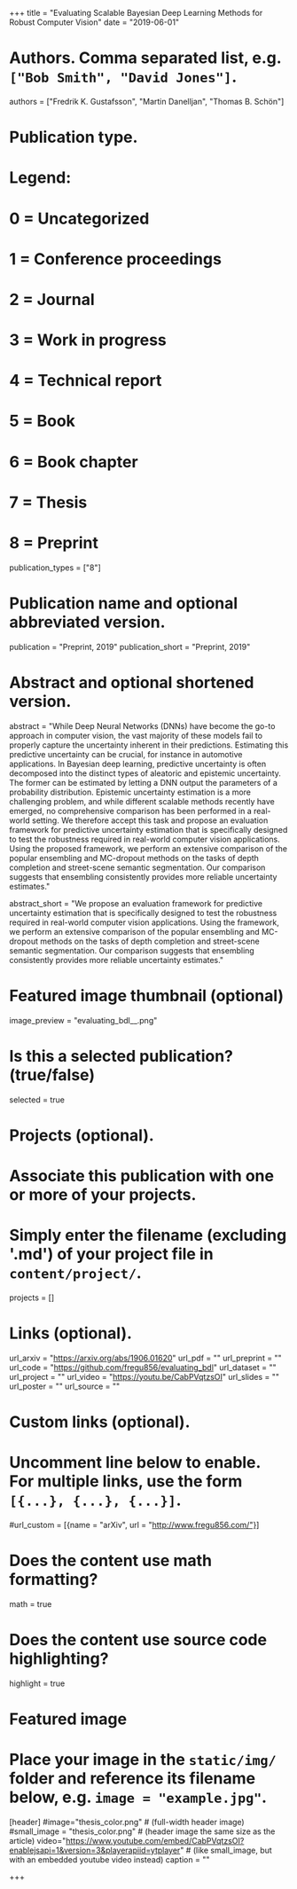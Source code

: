 +++
title = "Evaluating Scalable Bayesian Deep Learning Methods for Robust Computer Vision"
date = "2019-06-01"

# Authors. Comma separated list, e.g. `["Bob Smith", "David Jones"]`.
authors = ["Fredrik K. Gustafsson", "Martin Danelljan", "Thomas B. Schön"]

# Publication type.
# Legend:
# 0 = Uncategorized
# 1 = Conference proceedings
# 2 = Journal
# 3 = Work in progress
# 4 = Technical report
# 5 = Book
# 6 = Book chapter
# 7 = Thesis
# 8 = Preprint
publication_types = ["8"]

# Publication name and optional abbreviated version.
publication = "Preprint, 2019"
publication_short = "Preprint, 2019"

# Abstract and optional shortened version.
abstract = "While Deep Neural Networks (DNNs) have become the go-to approach in computer vision, the vast majority of these models fail to properly capture the uncertainty inherent in their predictions. Estimating this predictive uncertainty can be crucial, for instance in automotive applications. In Bayesian deep learning, predictive uncertainty is often decomposed into the distinct types of aleatoric and epistemic uncertainty. The former can be estimated by letting a DNN output the parameters of a probability distribution. Epistemic uncertainty estimation is a more challenging problem, and while different scalable methods recently have emerged, no comprehensive comparison has been performed in a real-world setting. We therefore accept this task and propose an evaluation framework for predictive uncertainty estimation that is specifically designed to test the robustness required in real-world computer vision applications. Using the proposed framework, we perform an extensive comparison of the popular ensembling and MC-dropout methods on the tasks of depth completion and street-scene semantic segmentation. Our comparison suggests that ensembling consistently provides more reliable uncertainty estimates."

abstract_short = "We propose an evaluation framework for predictive uncertainty estimation that is specifically designed to test the robustness required in real-world computer vision applications. Using the framework, we perform an extensive comparison of the popular ensembling and MC-dropout methods on the tasks of depth completion and street-scene semantic segmentation. Our comparison suggests that ensembling consistently provides more reliable uncertainty estimates."

# Featured image thumbnail (optional)
image_preview = "evaluating_bdl__.png"

# Is this a selected publication? (true/false)
selected = true

# Projects (optional).
#   Associate this publication with one or more of your projects.
#   Simply enter the filename (excluding '.md') of your project file in `content/project/`.
projects = []

# Links (optional).
url_arxiv = "https://arxiv.org/abs/1906.01620"
url_pdf = ""
url_preprint = ""
url_code = "https://github.com/fregu856/evaluating_bdl"
url_dataset = ""
url_project = ""
url_video = "https://youtu.be/CabPVqtzsOI"
url_slides = ""
url_poster = ""
url_source = ""

# Custom links (optional).
#   Uncomment line below to enable. For multiple links, use the form `[{...}, {...}, {...}]`.
#url_custom = [{name = "arXiv", url = "http://www.fregu856.com/"}]

# Does the content use math formatting?
math = true

# Does the content use source code highlighting?
highlight = true

# Featured image
# Place your image in the `static/img/` folder and reference its filename below, e.g. `image = "example.jpg"`.
[header]
#image="thesis_color.png" # (full-width header image)
#small_image = "thesis_color.png" # (header image the same size as the article)
video="https://www.youtube.com/embed/CabPVqtzsOI?enablejsapi=1&version=3&playerapiid=ytplayer" # (like small_image, but with an embedded youtube video instead)
caption = ""

+++
